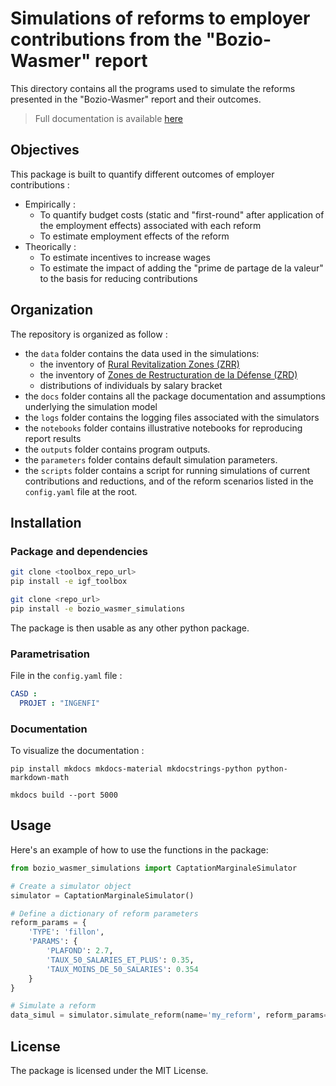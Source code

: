 # Simulations of reforms to employer contributions from the "Bozio-Wasmer" report

This directory contains all the programs used to simulate the reforms presented in the "Bozio-Wasmer" report and their outcomes.
> Full documentation is available [here](https://igf-psd.github.io/bozio_wasmer_simulations/)

## Objectives

This package is built to quantify different outcomes of employer contributions :
* Empirically :
  - To quantify budget costs (static and "first-round" after application of the employment effects) associated with each reform
  - To estimate employment effects of the reform
* Theorically :
  - To estimate incentives to increase wages
  - To estimate the impact of adding the "prime de partage de la valeur" to the basis for reducing contributions

## Organization

The repository is organized as follow :
* the `data` folder contains the data used in the simulations:
  - the inventory of [Rural Revitalization Zones (ZRR)](https://www.data.gouv.fr/fr/datasets/zones-de-revitalisation-rurale-zrr/)
  - the inventory of [Zones de Restructuration de la Défense (ZRD)](https://www.data.gouv.fr/fr/datasets/les-zones-de-restructuration-de-la-defense-zrd/)
  - distributions of individuals by salary bracket
* the `docs` folder contains all the package documentation and assumptions underlying the simulation model
* the `logs` folder contains the logging files associated with the simulators
* the `notebooks` folder contains illustrative notebooks for reproducing report results
* the `outputs` folder contains program outputs.
* the `parameters` folder contains default simulation parameters.
* the `scripts` folder contains a script for running simulations of current contributions and reductions, and of the reform scenarios listed in the `config.yaml` file at the root.

## Installation

### Package and dependencies

```bash
git clone <toolbox_repo_url>
pip install -e igf_toolbox

git clone <repo_url>
pip install -e bozio_wasmer_simulations
```

The package is then usable as any other python package.

### Parametrisation

File in the `config.yaml` file :
```yaml
CASD :
  PROJET : "INGENFI"
``` 

### Documentation

To visualize the documentation :
```
pip install mkdocs mkdocs-material mkdocstrings-python python-markdown-math
```

```
mkdocs build --port 5000
```

## Usage

Here's an example of how to use the functions in the package:

```python
from bozio_wasmer_simulations import CaptationMarginaleSimulator

# Create a simulator object
simulator = CaptationMarginaleSimulator()

# Define a dictionary of reform parameters
reform_params = {
    'TYPE': 'fillon',
    'PARAMS': {
        'PLAFOND': 2.7,
        'TAUX_50_SALARIES_ET_PLUS': 0.35,
        'TAUX_MOINS_DE_50_SALARIES': 0.354
    }
}

# Simulate a reform
data_simul = simulator.simulate_reform(name='my_reform', reform_params=reform_params, year=2022, simulation_step_smic=0.1, simulation_max_smic=4)
``` 

## License

The package is licensed under the MIT License.